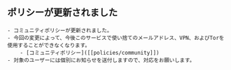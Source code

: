 ## ポリシーが更新されました
	- コミュニティポリシーが更新されました。
	- 今回の変更によって、今後このサービスで使い捨てのメールアドレス、VPN、およびTorを使用することができなくなります。
		- [コミュニティポリシー]([[policies/community]])
	- 対象のユーザーには個別にお知らせを送付しますので、対応をお願いします。